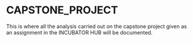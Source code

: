 # CAPSTONE_PROJECT
This is where all the analysis carried out on the capstone project given as an assignment in the INCUBATOR HUB will be documented.
